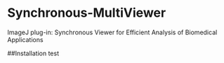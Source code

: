 # Synchronous-MultiViewer
ImageJ plug-in: Synchronous Viewer for Efficient Analysis of Biomedical Applications 


##Installation
test
